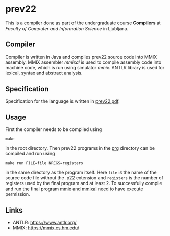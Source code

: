 # prev22

This is a compiler done as part of the undergraduate course
**Compilers** at *Faculty of Computer and Information Science* in
Ljubljana.

## Compiler

Compiler is written in Java and compiles prev22 source code into MMIX
assembly. MMIX assembler *mmixal* is used to compile assembly code into
machine code, which is run using simulator *mmix*. ANTLR library is used for
lexical, syntax and abstract analysis.

## Specification

Specification for the language is written in [prev22.pdf](prev22.pdf).

## Usage

First the compiler needs to be compiled using
```
make
```
in the root directory. Then prev22 programs in the [prg](/prg) directory can
be compiled and run using
```
make run FILE=file NREGS=registers
```
in the same directory as the program itself. Here `file` is the name of the
source code file without the .p22 extension and `registers` is the number
of registers used by the final program and at least 2. To successfully
compile and run the final program [mmix](/prg/mmix) and
[mmixal](/prg/mmixal) need to have execute permission.

## Links

- ANTLR: https://www.antlr.org/
- MMIX:  https://mmix.cs.hm.edu/